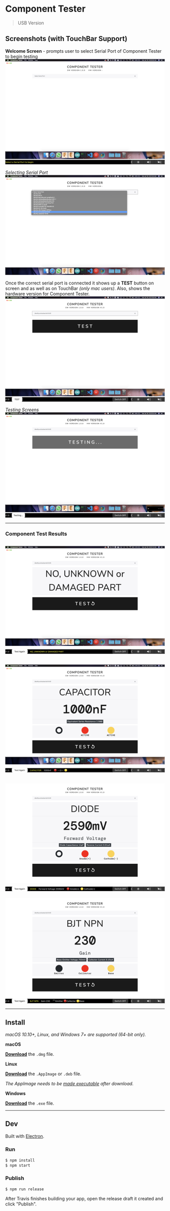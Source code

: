 # Component Tester

> USB Version

## Screenshots (with TouchBar Support)
**Welcome Screen** - prompts user to select Serial Port of Component Tester to begin testing
![](./Screenshots/1.png)
![](./Screenshots/11.png)

*Selecting Serial Port*
![](./Screenshots/2.png)

Once the correct serial port is connected it shows up a **TEST** button on screen and as well as on TouchBar *(only mac users)*. Also, shows the hardware version for Component Tester.
![](./Screenshots/3.png)
![](./Screenshots/31.png)

*Testing Screens*
![](./Screenshots/4.png)
![](./Screenshots/41.png)


---


### Component Test Results
![](./Screenshots/5.png)
![](./Screenshots/51.png)
---
![](./Screenshots/6.png)
![](./Screenshots/61.png)
---
![](./Screenshots/7.png)
![](./Screenshots/71.png)
---
![](./Screenshots/8.png)
![](./Screenshots/81.png)


---


## Install

*macOS 10.10+, Linux, and Windows 7+ are supported (64-bit only).*

**macOS**

[**Download**](https://github.com/akshaybaweja/component-tester/releases/latest) the `.dmg` file.

**Linux**

[**Download**](https://github.com/akshaybaweja/component-tester/releases/latest) the `.AppImage` or `.deb` file.

*The AppImage needs to be [made executable](http://discourse.appimage.org/t/how-to-make-an-appimage-executable/80) after download.*

**Windows**

[**Download**](https://github.com/akshaybaweja/component-tester/releases/latest) the `.exe` file.


---


## Dev

Built with [Electron](https://electronjs.org).

### Run

```
$ npm install
$ npm start
```

### Publish

```
$ npm run release
```

After Travis finishes building your app, open the release draft it created and click "Publish".
